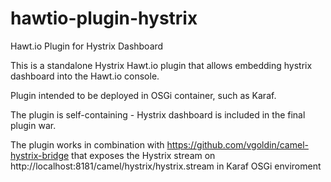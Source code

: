 # hawtio-plugin-hystrix
Hawt.io Plugin for Hystrix Dashboard

This is a standalone Hystrix Hawt.io plugin that allows embedding hystrix dashboard into the Hawt.io console.

Plugin intended to be deployed in OSGi container, such as Karaf. 

The plugin is self-containing - Hystrix dashboard is included in the final plugin war.

The plugin works in combination with https://github.com/vgoldin/camel-hystrix-bridge that exposes the Hystrix stream on http://localhost:8181/camel/hystrix/hystrix.stream in Karaf OSGi enviroment

